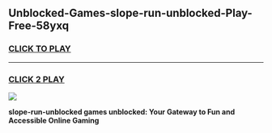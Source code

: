 
## Unblocked-Games-slope-run-unblocked-Play-Free-58yxq
<h3>
<a href="https://premium76.site?title=slope-run-unblocked&ref=23A">CLICK TO PLAY</a></h3>
<hr>

<h3>
<a href="https://premium76.site?title=slope-run-unblocked&ref=23A">CLICK 2 PLAY</a>
  
</h3>

<a href="https://premium76.site?title=slope-run-unblocked&ref=23A"><img src="https://clearcache.store/games.png"></a>


**slope-run-unblocked games unblocked: Your Gateway to Fun and Accessible Online Gaming**

